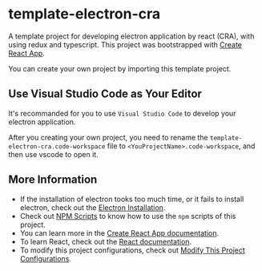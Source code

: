 # template-electron-cra

A template project for developing electron application by react (CRA), with using redux and typescript. 
This project was bootstrapped with [Create React App].

You can create your own project by importing this template project.

## Use Visual Studio Code as Your Editor

It's recommanded for you to use `Visual Studio Code` to develop your electron application.

After you creating your own project, you need to rename the `template-electron-cra.code-workspace` file to `<YouProjectName>.code-workspace`, and then use vscode to open it.

## More Information

- If the installation of electron tooks too much time, or it fails to install electron, check out the [Electron Installation].
- Check out [NPM Scripts] to know how to use the `npm` scripts of this project.
- You can learn more in the [Create React App documentation].
- To learn React, check out the [React documentation].
- To modify this project configurations, check out [Modify This Project Configurations].

<!-- link list -->

[create react app]: https://github.com/facebook/create-react-app
[electron installation]: ./docs/install-electron.md
[npm scripts]: ./docs/npm-scripts.md
[create react app documentation]: https://facebook.github.io/create-react-app/docs/getting-started
[react documentation]: https://reactjs.org/
[modify this project configurations]: ./docs/modify-project-configurations.md
